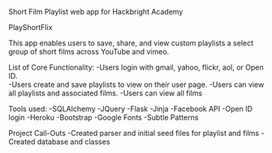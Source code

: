 Short Film Playlist web app for Hackbright Academy

PlayShortFlix

This app enables users to save, share, and view custom playlists a select group of short films across YouTube and vimeo.

List of Core Functionality:
-Users login with gmail, yahoo, flickr, aol, or Open ID.  
-Users create and save playlists to view on their user page.
-Users can view all playlists and associated films.
-Users can view all films

Tools used:
-SQLAlchemy
-JQuery
-Flask
-Jinja
-Facebook API
-Open ID login 
-Heroku
-Bootstrap
-Google Fonts
-Subtle Patterns

Project Call-Outs
-Created parser and initial seed files for playlist and films 
-Created database and classes 


